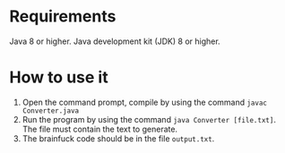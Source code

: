 # Requirements
Java 8 or higher.
Java development kit (JDK) 8 or higher.

# How to use it
1. Open the command prompt, compile by using the command ``javac Converter.java``
2. Run the program by using the command ``java Converter [file.txt]``. The file must contain the text to generate.
3. The brainfuck code should be in the file ``output.txt``.
